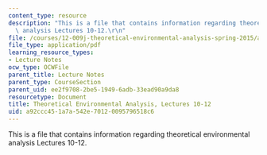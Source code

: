 ```yaml
---
content_type: resource
description: "This is a file that contains information regarding theoretical environmental\
  \ analysis Lectures 10-12.\r\n"
file: /courses/12-009j-theoretical-environmental-analysis-spring-2015/a92ccc451a7a542e70120095796518c6_MIT12_009JS15_10-12rivers.pdf
file_type: application/pdf
learning_resource_types:
- Lecture Notes
ocw_type: OCWFile
parent_title: Lecture Notes
parent_type: CourseSection
parent_uid: ee2f9708-2be5-1949-6adb-33ead90a9da8
resourcetype: Document
title: Theoretical Environmental Analysis, Lectures 10-12
uid: a92ccc45-1a7a-542e-7012-0095796518c6
---
```

This is a file that contains information regarding theoretical environmental analysis Lectures 10-12.


